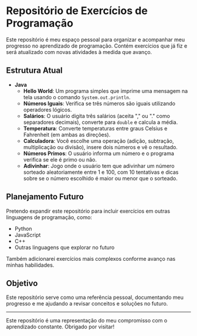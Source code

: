 # Repositório de Exercícios de Programação

Este repositório é meu espaço pessoal para organizar e acompanhar meu progresso no aprendizado de programação. Contém exercícios que já fiz e será atualizado com novas atividades à medida que avanço.

## Estrutura Atual

- **Java**
    - **Hello World**: Um programa simples que imprime uma mensagem na tela usando o comando `System.out.println`.
    - **Números Iguais**: Verifica se três números são iguais utilizando operadores lógicos.
    - **Salários**: O usuário digita três salários (aceita "," ou "." como separadores decimais), converte para `double` e calcula a média.
    - **Temperatura**: Converte temperaturas entre graus Celsius e Fahrenheit (em ambas as direções).
    - **Calculadora**: Você escolhe uma operação (adição, subtração, multiplicação ou divisão), insere dois números e vê o resultado.
    - **Números Primos**: O usuário informa um número e o programa verifica se ele é primo ou não.
    - **Adivinhar**: Jogo onde o usuário tem que adivinhar um número sorteado aleatoriamente entre 1 e 100, com 10 tentativas e dicas sobre se o número escolhido é maior ou menor que o sorteado.
## Planejamento Futuro

Pretendo expandir este repositório para incluir exercícios em outras linguagens de programação, como:
- Python
- JavaScript
- C++
- Outras linguagens que explorar no futuro

Também adicionarei exercícios mais complexos conforme avanço nas minhas habilidades.

## Objetivo
Este repositório serve como uma referência pessoal, documentando meu progresso e me ajudando a revisar conceitos e soluções no futuro.

---
Este repositório é uma representação do meu compromisso com o aprendizado constante. Obrigado por visitar!


